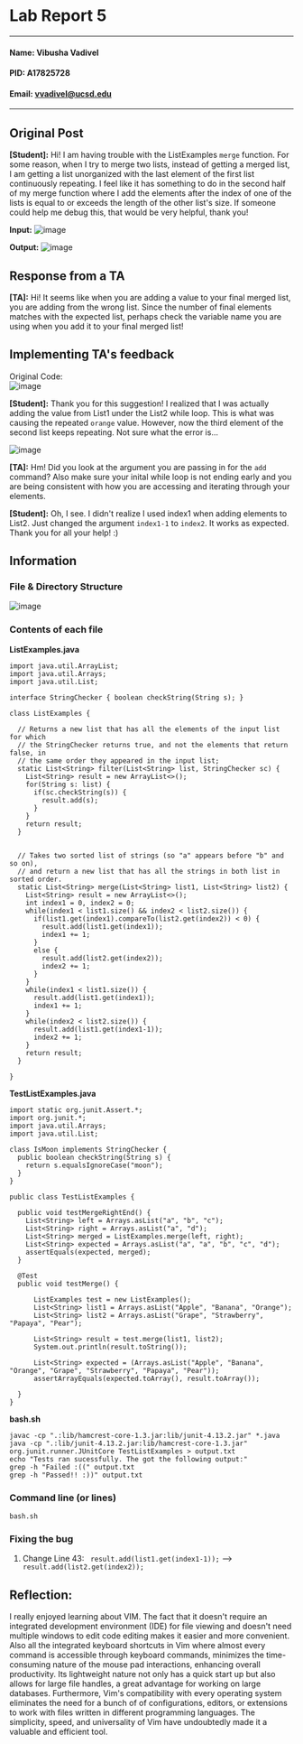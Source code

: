 # Lab Report 5
---
#### Name: Vibusha Vadivel 
#### PID: A17825728 
#### Email: vvadivel@ucsd.edu
---

## Original Post 
**[Student]:** Hi! I am having trouble with the ListExamples `merge` function. For some reason, when I try to merge two lists, instead of getting a merged list, I am getting a list unorganized with the last element of the first list continuously repeating. I feel like it has something to do in the second half of my merge function where I add the elements after the index of one of the lists is equal to or exceeds the length of the other list's size. If someone could help me debug this, that would be very helpful, thank you!

**Input:** 
![image](https://github.com/vibushavadivel/cse15l-lab-reports/assets/102670153/41e92bd5-a677-40a0-bd32-af3a7a32b1b5)

**Output:**
![image](https://github.com/vibushavadivel/cse15l-lab-reports/assets/102670153/441b1b2d-49fa-47db-a600-2d91110216bf)


## Response from a TA

**[TA]:** Hi! It seems like when you are adding a value to your final merged list, you are adding from the wrong list. Since the number of final elements matches with the expected list, perhaps check the variable name you are using when you add it to your final merged list!


## Implementing TA's feedback
Original Code: </br>
![image](https://github.com/vibushavadivel/cse15l-lab-reports/assets/102670153/fc78e7d2-3af9-495d-95a4-f1dd24608856)

**[Student]:** Thank you for this suggestion! I realized that I was actually adding the value from List1 under the List2 while loop. This is what was causing the repeated `orange` value. However, now the third element of the second list keeps repeating. Not sure what the error is...

![image](https://github.com/vibushavadivel/cse15l-lab-reports/assets/102670153/d5470e01-9a2e-4239-89bb-6c063dbaace5)

**[TA]:** Hm! Did you look at the argument you are passing in for the `add` command? Also make sure your inital while loop is not ending early and you are being consistent with how you are accessing and iterating through your elements. 

**[Student]:** Oh, I see. I didn't realize I used index1 when adding elements to List2. Just changed the argument `index1-1` to `index2`. It works as expected. Thank you for all your help! :)

## Information

### File & Directory Structure 
![image](https://github.com/vibushavadivel/cse15l-lab-reports/assets/102670153/cb69b259-d1db-4623-ae83-5ed94c298e49)

### Contents of each file
**ListExamples.java </br>**
```
import java.util.ArrayList;
import java.util.Arrays;
import java.util.List;

interface StringChecker { boolean checkString(String s); }

class ListExamples {

  // Returns a new list that has all the elements of the input list for which
  // the StringChecker returns true, and not the elements that return false, in
  // the same order they appeared in the input list;
  static List<String> filter(List<String> list, StringChecker sc) {
    List<String> result = new ArrayList<>();
    for(String s: list) {
      if(sc.checkString(s)) {
        result.add(s);
      }
    }
    return result;
  }


  // Takes two sorted list of strings (so "a" appears before "b" and so on),
  // and return a new list that has all the strings in both list in sorted order.
  static List<String> merge(List<String> list1, List<String> list2) {
    List<String> result = new ArrayList<>();
    int index1 = 0, index2 = 0;
    while(index1 < list1.size() && index2 < list2.size()) {
      if(list1.get(index1).compareTo(list2.get(index2)) < 0) {
        result.add(list1.get(index1));
        index1 += 1;
      }
      else {
        result.add(list2.get(index2));
        index2 += 1;
      }
    }
    while(index1 < list1.size()) {
      result.add(list1.get(index1));
      index1 += 1;
    }
    while(index2 < list2.size()) {
      result.add(list1.get(index1-1));
      index2 += 1;
    }
    return result;
  }

}
```

**TestListExamples.java </br>**
```
import static org.junit.Assert.*;
import org.junit.*;
import java.util.Arrays;
import java.util.List;

class IsMoon implements StringChecker {
  public boolean checkString(String s) {
    return s.equalsIgnoreCase("moon");
  }
}

public class TestListExamples {
  
  public void testMergeRightEnd() {
    List<String> left = Arrays.asList("a", "b", "c");
    List<String> right = Arrays.asList("a", "d");
    List<String> merged = ListExamples.merge(left, right);
    List<String> expected = Arrays.asList("a", "a", "b", "c", "d");
    assertEquals(expected, merged);
  }

  @Test
  public void testMerge() {

      ListExamples test = new ListExamples();
      List<String> list1 = Arrays.asList("Apple", "Banana", "Orange");
      List<String> list2 = Arrays.asList("Grape", "Strawberry", "Papaya", "Pear");

      List<String> result = test.merge(list1, list2);
      System.out.println(result.toString());

      List<String> expected = (Arrays.asList("Apple", "Banana", "Orange", "Grape", "Strawberry", "Papaya", "Pear"));
      assertArrayEquals(expected.toArray(), result.toArray());

  }
}
```

**bash.sh** </br>
```
javac -cp ".:lib/hamcrest-core-1.3.jar:lib/junit-4.13.2.jar" *.java
java -cp ".:lib/junit-4.13.2.jar:lib/hamcrest-core-1.3.jar" org.junit.runner.JUnitCore TestListExamples > output.txt
echo "Tests ran sucessfully. The got the following output:"
grep -h "Failed :((" output.txt
grep -h "Passed!! :))" output.txt
```

### Command line (or lines)
`bash.sh` 

### Fixing the bug
1. Change Line 43: ` result.add(list1.get(index1-1));` --> ` result.add(list2.get(index2));`

## Reflection: 
I really enjoyed learning about VIM. The fact that it doesn't require an integrated development environment (IDE) for file viewing and doesn't need multiple windows to edit code editing makes it easier and more convenient. Also all the integrated keyboard shortcuts in Vim where almost every command is accessible through keyboard commands, minimizes the time-consuming nature of the mouse pad interactions, enhancing overall productivity. Its lightweight nature not only has a quick start up but also allows for large file handles, a great advantage for working on large databases. Furthermore, Vim's compatibility with every operating system eliminates the need for a bunch of of configurations, editors, or extensions to work with files written in different programming languages. The simplicity, speed, and universality of Vim have undoubtedly made it a valuable and efficient tool. 
